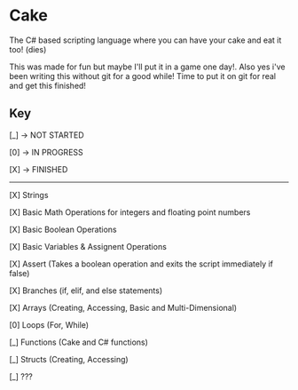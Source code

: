 **Cake**
===========

The C# based scripting language where you can have your cake and eat it too! (dies)

This was made for fun but maybe I'll put it in a game one day!. Also yes i've been writing this
without git for a good while! Time to put it on git for real and get this finished!



## **Key**
[_] -> NOT STARTED

[0] -> IN PROGRESS

[X] -> FINISHED

---

[X] Strings

[X] Basic Math Operations for integers and floating point numbers

[X] Basic Boolean Operations

[X] Basic Variables & Assignent Operations

[X] Assert (Takes a boolean operation and exits the script immediately if false)

[X] Branches (if, elif, and else statements)

[X] Arrays (Creating, Accessing, Basic and Multi-Dimensional)

[0] Loops (For, While)

[_] Functions (Cake and C# functions)

[_] Structs (Creating, Accessing)

[_] ???
